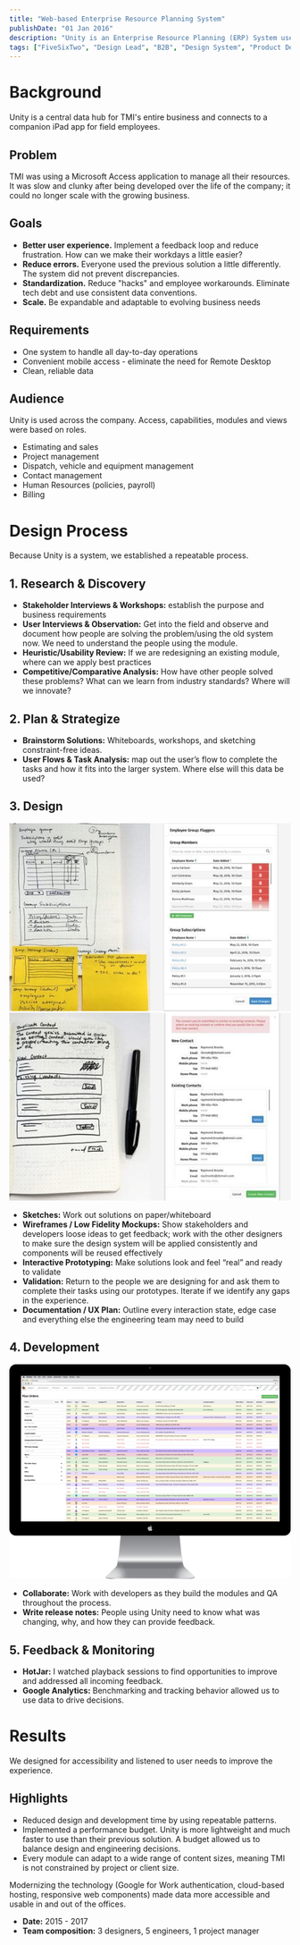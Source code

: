 ```yaml
---
title: "Web-based Enterprise Resource Planning System"
publishDate: "01 Jan 2016"
description: "Unity is an Enterprise Resource Planning (ERP) System used by Traffic Management, Inc. (TMI)."
tags: ["FiveSixTwo", "Design Lead", "B2B", "Design System", "Product Design"]
---
```


# Background
Unity is a central data hub for TMI's entire business and connects to a companion iPad app for field employees.

## Problem
TMI was using a Microsoft Access application to manage all their resources. It was slow and clunky after being developed over the life of the company; it could no longer scale with the growing business.

## Goals
- **Better user experience.** Implement a feedback loop and reduce frustration. How can we make their workdays a little easier?
- **Reduce errors.** Everyone used the previous solution a little differently. The system did not prevent discrepancies.
- **Standardization.** Reduce "hacks" and employee workarounds. Eliminate tech debt and use consistent data conventions.
- **Scale.** Be expandable and adaptable to evolving business needs

## Requirements
- One system to handle all day-to-day operations
- Convenient mobile access - eliminate the need for Remote Desktop
- Clean, reliable data

## Audience
Unity is used across the company. Access, capabilities, modules and views were based on roles.
- Estimating and sales
- Project management
- Dispatch, vehicle and equipment management
- Contact management
- Human Resources (policies, payroll)
- Billing

# Design Process
Because Unity is a system, we established a repeatable process.

## 1. Research & Discovery
- **Stakeholder Interviews & Workshops:** establish the purpose and business requirements
- **User Interviews & Observation:** Get into the field and observe and document how people are solving the problem/using the old system now. We need to understand the people using the module.
- **Heuristic/Usability Review:** If we are redesigning an existing module, where can we apply best practices
- **Competitive/Comparative Analysis:** How have other people solved these problems? What can we learn from industry standards? Where will we innovate?

## 2. Plan & Strategize
- **Brainstorm Solutions:** Whiteboards, workshops, and sketching constraint-free ideas.
- **User Flows & Task Analysis:** map out the user’s flow to complete the tasks and how it fits into the larger system. Where else will this data be used?

## 3. Design
![Sketchbook with post-its next to a real design of an employee group modal](./un_empgroup.jpg "Employee Group")
![Sketch and real design of a contact management modal](./un_dupcontact.jpg "Duplicate Contact")

- **Sketches:** Work out solutions on paper/whiteboard
- **Wireframes / Low Fidelity Mockups:** Show stakeholders and developers loose ideas to get feedback; work with the other designers to make sure the design system will be applied consistently and components will be reused effectively
- **Interactive Prototyping:** Make solutions look and feel “real” and ready to validate
- **Validation:** Return to the people we are designing for and ask them to complete their tasks using our prototypes. Iterate if we identify any gaps in the experience.
- **Documentation / UX Plan:** Outline every interaction state, edge case and everything else the engineering team may need to build

## 4. Development
![A colorful table full of plan orders is displayed on a desktop mac](./un_planorders.png "Plan Orders")
- **Collaborate:** Work with developers as they build the modules and QA throughout the process.
- **Write release notes:** People using Unity need to know what was changing, why, and how they can provide feedback.

## 5. Feedback & Monitoring
- **HotJar:** I watched playback sessions to find opportunities to improve and addressed all incoming feedback.
- **Google Analytics:** Benchmarking and tracking behavior allowed us to use data to drive decisions.

# Results
We designed for accessibility and listened to user needs to improve the experience.

## Highlights
- Reduced design and development time by using repeatable patterns.
- Implemented a performance budget. Unity is more lightweight and much faster to use than their previous solution. A budget allowed us to balance design and engineering decisions.
- Every module can adapt to a wide range of content sizes, meaning TMI is not constrained by project or client size.

Modernizing the technology (Google for Work authentication, cloud-based hosting, responsive web components) made data more accessible and usable in and out of the offices.

- **Date:** 2015 - 2017
- **Team composition:** 3 designers, 5 engineers, 1 project manager
